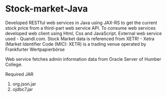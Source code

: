 # Stock-market-Java

Developed RESTful web services in Java using JAX-RS to get the current stock price from a third-part web service API. To consume web services developed web client using Html, Css and JavaScript. 
External web service used - Quandl.com. Stock Market data is referenced from XETR! - Xetra (Market Identifier Code (MIC): XETR) is a trading venue operated by Frankfurter Wertpapierbörse

Web service fetches admin information data from Oracle Server of Humber College.

Required JAR
1) org.json.jar
2) ojdbc7.jar
